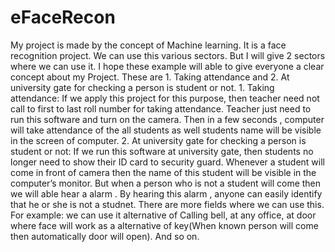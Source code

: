 # eFaceRecon
My project is made by the concept of Machine learning. It is a face recognition project. We can use this various sectors. But I will give 2 sectors where we can use it. I hope these example will able to give everyone a clear concept about my Project. These are 1. Taking attendance and 2. At university gate for checking a person is student or not.  1. Taking attendance:      If we apply this project for this purpose, then teacher need not call to first to last roll number for taking attendance. Teacher just need to run this software and turn on the camera. Then in a few seconds , computer will take attendance of the all students as well students name will be visible in the screen of computer.  2. At university gate for checking a person is student or not:       If we run this software at university gate, then students no longer need to show their ID card to security guard. Whenever a student will come in front of camera then the name of this student will be visible in the computer’s monitor. But when a person who is not a student will come then we will able hear a alarm . By hearing this alarm , anyone can easily identify that he or she is not a studnet.  There are more  fields where we can use this. For example: we can use it alternative of Calling bell, at any office, at door where face will work as a alternative of key(When known person will come then automatically door will open). And so on.
